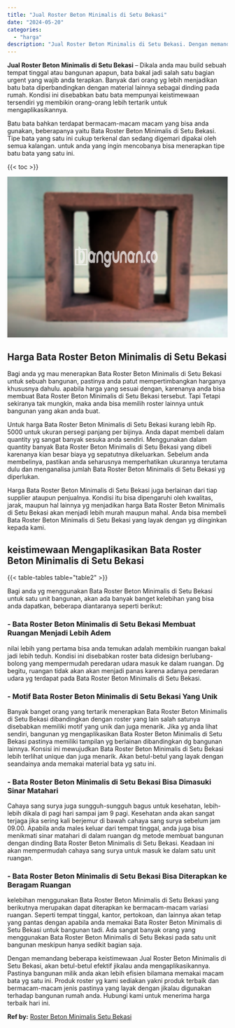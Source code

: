 ```yaml
---
title: "Jual Roster Beton Minimalis di Setu Bekasi"
date: "2024-05-20"
categories: 
  - "harga"
description: "Jual Roster Beton Minimalis di Setu Bekasi. Dengan memandang beberapa keistimewaan Jual Roster Beton Minimalis di Setu Bekasi, akan betul-betul efektif jikal..."
---
```


**Jual Roster Beton Minimalis di Setu Bekasi** – Dikala anda mau build sebuah tempat tinggal atau bangunan apapun, bata bakal jadi salah satu bagian urgent yang wajib anda terapkan. Banyak dari orang yg lebih menjadikan batu bata diperbandingkan dengan material lainnya sebagai dinding pada rumah. Kondisi ini disebabkan batu bata mempunyai keistimewaan tersendiri yg membikin orang-orang lebih tertarik untuk mengaplikasikannya.

Batu bata bahkan terdapat bermacam-macam macam yang bisa anda gunakan, beberapanya yaitu Bata Roster Beton Minimalis di Setu Bekasi. Tipe bata yang satu ini cukup terkenal dan sedang digemari dipakai oleh semua kalangan. untuk anda yang ingin mencobanya bisa menerapkan tipe batu bata yang satu ini.

{{< toc >}}

![Jual Roster Beton Minimalis di Setu Bekasi](/images/bata-roster-minimalis-38.png)

## Harga Bata Roster Beton Minimalis di Setu Bekasi

Bagi anda yg mau menerapkan Bata Roster Beton Minimalis di Setu Bekasi untuk sebuah bangunan, pastinya anda patut mempertimbangkan harganya khususnya dahulu. apabila harga yang sesuai dengan, karenanya anda bisa membuat Bata Roster Beton Minimalis di Setu Bekasi tersebut. Tapi Tetapi sekiranya tak mungkin, maka anda bisa memilih roster lainnya untuk bangunan yang akan anda buat.

Untuk harga Bata Roster Beton Minimalis di Setu Bekasi kurang lebih Rp. 5000 untuk ukuran persegi panjang per bijinya. Anda dapat membeli dalam quantity yg sangat banyak sesuka anda sendiri. Menggunakan dalam quantity banyak Bata Roster Beton Minimalis di Setu Bekasi yang dibeli karenanya kian besar biaya yg sepatutnya dikeluarkan. Sebelum anda membelinya, pastikan anda seharusnya memperhatikan ukurannya terutama dulu dan menganalisa jumlah Bata Roster Beton Minimalis di Setu Bekasi yg diperlukan.

Harga Bata Roster Beton Minimalis di Setu Bekasi juga berlainan dari tiap supplier ataupun penjualnya. Kondisi itu bisa dipengaruhi oleh kwalitas, jarak, maupun hal lainnya yg menjadikan harga Bata Roster Beton Minimalis di Setu Bekasi akan menjadi lebih murah maupun mahal. Anda bisa membeli Bata Roster Beton Minimalis di Setu Bekasi yang layak dengan yg diinginkan kepada kami.

## keistimewaan Mengaplikasikan Bata Roster Beton Minimalis di Setu Bekasi

{{< table-tables table="table2" >}}

Bagi anda yg menggunakan Bata Roster Beton Minimalis di Setu Bekasi untuk satu unit bangunan, akan ada banyak banget kelebihan yang bisa anda dapatkan, beberapa diantaranya seperti berikut:

### \- Bata Roster Beton Minimalis di Setu Bekasi Membuat Ruangan Menjadi Lebih Adem

nilai lebih yang pertama bisa anda temukan adalah membikin ruangan bakal jadi lebih teduh. Kondisi ini disebabkan roster bata didesign berlubang-bolong yang mempermudah peredaran udara masuk ke dalam ruangan. Dg begitu, ruangan tidak akan akan menjadi panas karena adanya peredaran udara yg terdapat pada Bata Roster Beton Minimalis di Setu Bekasi.

### \- Motif Bata Roster Beton Minimalis di Setu Bekasi Yang Unik

Banyak banget orang yang tertarik menerapkan Bata Roster Beton Minimalis di Setu Bekasi dibandingkan dengan roster yang lain salah satunya disebabkan memiliki motif yang unik dan juga menarik. Jika yg anda lihat sendiri, bangunan yg mengaplikasikan Bata Roster Beton Minimalis di Setu Bekasi pastinya memiliki tampilan yg berlainan dibandingkan dg bangunan lainnya. Konsisi ini mewujudkan Bata Roster Beton Minimalis di Setu Bekasi lebih terlihat unique dan juga menarik. Akan betul-betul yang layak dengan seandainya anda memakai material bata yg satu ini.

### \- Bata Roster Beton Minimalis di Setu Bekasi Bisa Dimasuki Sinar Matahari

Cahaya sang surya juga sungguh-sungguh bagus untuk kesehatan, lebih-lebih dikala di pagi hari sampai jam 9 pagi. Kesehatan anda akan sangat terjaga jika sering kali berjemur di bawah cahaya sang surya sebelum jam 09.00. Apabila anda males keluar dari tempat tinggal, anda juga bisa menikmati sinar matahari di dalam ruangan dg metode membuat bangunan dengan dinding Bata Roster Beton Minimalis di Setu Bekasi. Keadaan ini akan mempermudah cahaya sang surya untuk masuk ke dalam satu unit ruangan.

### \- Bata Roster Beton Minimalis di Setu Bekasi Bisa Diterapkan ke Beragam Ruangan

kelebihan menggunakan Bata Roster Beton Minimalis di Setu Bekasi yang berikutnya merupakan dapat diterapkan ke bermacam-macam variasi ruangan. Seperti tempat tinggal, kantor, pertokoan, dan lainnya akan tetap yang pantas dengan apabila anda memakai Bata Roster Beton Minimalis di Setu Bekasi untuk bangunan tadi. Ada sangat banyak orang yang menggunakan Bata Roster Beton Minimalis di Setu Bekasi pada satu unit bangunan meskipun hanya sedikit bagian saja.

Dengan memandang beberapa keistimewaan Jual Roster Beton Minimalis di Setu Bekasi, akan betul-betul efektif jikalau anda mengaplikasikannya. Pastinya bangunan milik anda akan lebih efisien bilamana memakai macam bata yg satu ini. Produk roster yg kami sediakan yakni produk terbaik dan bermacam-macam jenis pastinya yang layak dengan jikalau digunakan terhadap bangunan rumah anda. Hubungi kami untuk menerima harga terbaik hari ini.

**Ref by:** [Roster Beton Minimalis Setu Bekasi](https://id.wikipedia.org/wiki/Roster)
